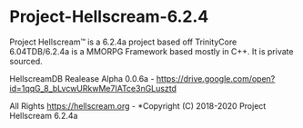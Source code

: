 # Project-Hellscream-6.2.4


Project Hellscream™ is a 6.2.4a project based off TrinityCore 6.04TDB/6.2.4a is a MMORPG Framework based mostly in C++. It is private sourced. 


HellscreamDB Realease Alpha 0.0.6a - https://drive.google.com/open?id=1qqG_8_bLvcwURkwMe7IATce3nGLusztd



All Rights https://hellscream.org -
*Copyright (C) 2018-2020 Project Hellscream 6.2.4a
